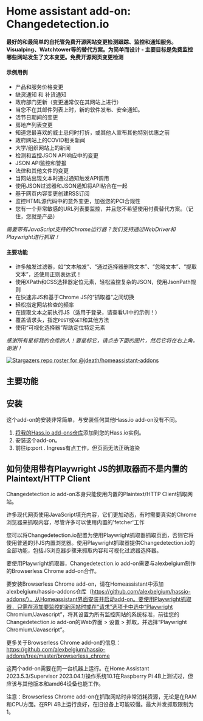 # Home assistant add-on: Changedetection.io

**最好的和最简单的自托管免费开源网站变更检测跟踪、监控和通知服务。Visualping、Watchtower等的替代方案。为简单而设计 - 主要目标是免费监控哪些网站发生了文本变更。免费开源网页变更检测**

#### 示例用例

- 产品和服务价格变更
- 缺货通知 和 补货通知
- 政府部门更新（变更通常仅在其网站上进行）
- 当您不在其邮件列表上时，新的软件发布、安全通知。
- 活节日期间的变更
- 房地产列表变更
- 知道您最喜欢的威士忌何时打折，或其他人宣布其他特别优惠之前
- 政府网站上的COVID相关新闻
- 大学/组织网站上的新闻
- 检测和监控JSON API响应中的变更
- JSON API监控和警报
- 法律和其他文件的变更
- 当网站出现文本时通过通知触发API调用
- 使用JSON过滤器和JSON通知将API粘合在一起
- 基于网页内容变更创建RSS订阅
- 监控HTML源代码中的意外变更，加强您的PCI合规性
- 您有一个非常敏感的URL列表要监控，并且您不希望使用付费替代方案。（记住，您就是产品）

_需要带有JavaScript支持的Chrome运行器？我们支持通过WebDriver和Playwright进行抓取！_

#### 主要功能

- 许多触发过滤器，如“文本触发”、“通过选择器删除文本”、“忽略文本”、“提取文本”，还使用正则表达式！
- 使用XPath和CSS选择器定位元素，轻松监控复杂的JSON，使用JsonPath规则
- 在快速非JS和基于Chrome JS的“抓取器”之间切换
- 轻松指定网站检查的频率
- 在提取文本之前执行JS（适用于登录，请查看UI中的示例！）
- 覆盖请求头，指定`POST`或`GET`和其他方法
- 使用“可视化选择器”帮助定位特定元素

_感谢所有星标我的仓库的人！要星标它，请点击下面的图片，然后它将在右上角。谢谢！_

[![Stargazers repo roster for @jdeath/homeassistant-addons](https://reporoster.com/stars/jdeath/homeassistant-addons)](https://github.com/jdeath/homeassistant-addons/stargazers)

## 主要功能


## 安装

这个add-on的安装非常简单，与安装任何其他Hass.io add-on没有不同。

1. [将我的Hass.io add-ons仓库][repository]添加到您的Hass.io实例。
1. 安装这个add-on。
1. 前往ip:port . Ingress有点工作，但页面无法正确渲染


## 如何使用带有Playwright JS的抓取器而不是内置的Plaintext/HTTP Client

Changedetection.io add-on本身只能使用内置的Plaintext/HTTP Client抓取网站。

许多现代网页使用JavaScript填充内容，它们更加动态，有时需要真实的Chrome浏览器来抓取内容，尽管许多可以使用内置的'fetcher'工作

您可以将Changedetection.io配置为使用Playwright抓取器抓取页面，否则它将使用普通的非JS内置浏览器。使用Playwright抓取器提供Changedetection.io的全部功能，包括JS浏览器步骤来抓取内容和可视化过滤器选择器。

要使用Playwright抓取器，Changedetection.io add-on需要与alexbelgium制作的Browserless Chrome add-on合作。

要安装Browserless Chrome add-on，请在Homeassistant中添加alexbelgium/hassio-addons仓库（https://github.com/alexbelgium/hassio-addons/）。从Homeassistant界面安装并启动add-on。要使用Playwright抓取器，只需在添加要监控的新网站时或在“请求”选项卡中选中“Playwright Chromium/Javascript”，将其设置为所有监控网站的系统标准，前往您的Changedetection.io add-on的Web界面 > 设置 > 抓取，并选择“Playwright Chromium/Javascript”。

更多关于Browserless Chrome add-on的信息：https://github.com/alexbelgium/hassio-addons/tree/master/browserless_chrome

这两个add-on需要在同一台机器上运行。在Home Assistant 2023.5.3/Supervisor 2023.04.1/操作系统10.1在Raspberry Pi 4B上测试过，但应该与其他版本和amd64设备也能工作。

注意：Browserless Chrome add-on在抓取网站时非常消耗资源，无论是在RAM和CPU方面。在RPi 4B上运行良好，在旧设备上可能较慢。最大并发抓取限制为1。

[repository]: https://github.com/jdeath/homeassistant-addons